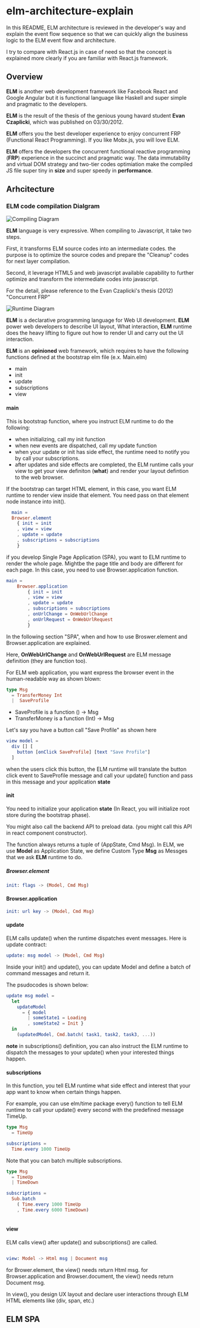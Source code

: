 # elm-architecture-explain

In this README, ELM architecture is reviewed in the developer's way and explain the event flow sequence so that we can quickly align the business logic to the ELM event flow and architecture.

I try to compare with React.js in case of need so that the concept is explained more clearly if you are familiar with React.js framework.

## Overview

**ELM** is another web development framework like Facebook React and Google Angular but it is functional language like Haskell and super simple and pragmatic to the developers.

**ELM** is the result of the thesis of the genious young havard student **Evan Czaplicki**, which was published on 03/30/2012.

**ELM** offers you the best developer experience to enjoy concurrent FRP (Functional React Programming). If you like Mobx.js, you will love ELM.

**ELM** offers the developers the concurrent functional reactive programming (**FRP**) experience in the succinct and pragmatic way. The data immutability and virtual DOM strategy and two-tier codes optimiation make the compiled JS file super tiny in **size** and super speedy in **performance**.

## Arhcitecture

### ELM code compilation Dialgram

![Compiling Diagram](asset/compiler.png)


**ELM** language is very expressive. When compiling to Javascript, it take two steps. 

First, it transforms ELM source codes into an intermediate codes. the purpose is to optimize the source codes and prepare the "Cleanup" codes for next layer compilation.

Second, it leverage HTML5 and web javascript available capability to further optimize and transform the intermediate codes into javascript.

For the detail, please reference to the Evan Czaplicki's thesis (2012) "Concurrent FRP"


![Runtime Diagram](asset/runtime.png)


**ELM** is a declarative programming language for Web UI development. **ELM** power web developers to describe UI layout, What interaction, **ELM** runtime does the heavy lifting to figure out how to render UI and carry out the UI interaction.

**ELM** is an **opinioned** web framework, which requires to have the following functions defined at the bootstrap elm file (e.x. Main.elm)

* main
* init
* update
* subscriptions
* view

#### main

This is bootstrap function, where you instruct ELM runtime to do the following:

* when initializing, call my init function
* when new events are dispatched, call my update function
* when your update or init has side effect, the runtime need to notify you by call your subscriptions.
* after updates and side effects are completed, the ELM runtime calls your view to get your view definiton (**what**) and render your layout defintion to the web browser. 

If the bootstrap can target HTML element, in this case, you want ELM runtime to render view inside that element. You need pass on that element node instance into init().

```elm
  main =
  Browser.element
    { init = init
    , view = view
    , update = update
    , subscriptions = subscriptions
    }
```


if you develop Single Page Application (SPA), you want to ELM runtime to render the whole page. Mightbe the page title and body are different for each page. In this case, you need to use Browser.application function.


```elm
main =
    Browser.application
        { init = init
        , view = view
        , update = update
        , subscriptions = subscriptions
        , onUrlChange = OnWebUrlChange
        , onUrlRequest = OnWebUrlRequest
        }
```

In the following section "SPA", when and how to use Broswer.element and Browser.application are explained. 

Here, **OnWebUrlChange** and **OnWebUrlRequest** are ELM message definition (they are function too).

For ELM web application, you want express the browser event in the human-readable way as shown blown:

```elm
type Msg 
  = TransferMoney Int
  |  SaveProfile
```

* SaveProfile is a function () -> Msg
* TransferMoney is a function (Int) -> Msg

Let's say you have a button call "Save Profile" as shown here

```elm
view model =
  div [] [
    button [onClick SaveProfile] [text "Save Profile"]
  ]
```
when the users click this button, the ELM runtime will translate the button click event to SaveProfile message and call your update() function and pass in this message and your application **state**


#### init
You need to initialize your application **state** (In React, you will initialize root store during the bootstrap phase). 

You might also call the backend API to preload data. (you might call this API in react component constructor).

The function always returns a tuple of (AppState, Cmd Msg). In ELM, we use **Model** as Application State, we define Custom Type **Msg** as Messges that we ask **ELM** runtime to do.

##### Browser.element
```elm
init: flags -> (Model, Cmd Msg)
```

#### Browser.application
```elm
init: url key -> (Model, Cmd Msg)
```

#### update
ELM calls update() when the runtime dispatches event messages. Here is update contract:

```elm
update: msg model -> (Model, Cmd Msg)
```

Inside your init() and update(), you can update Model and define a batch of command messages and return it.

The psudocodes is shown below:
```elm
update msg model =  
  let 
    updateModel 
      = { model 
        | someState1 = Loading
        , someState2 = Init }
  in 
    (updatedModel, Cmd.batch( task1, task2, task3, ...))
```

**note** in subscriptions() definition, you can also instruct the ELM runtime to dispatch the messages to your update() when your interested things happen.


#### subscriptions
In this function, you tell ELM runtime what side effect and interest that your app want to know when certain things happen.

For example, you can use elm/time package every() function to tell ELM runtime to call your update() every second with the predefined message TimeUp.

```elm
type Msg 
  = TimeUp

subscriptions =
  Time.every 1000 TimeUp
```
Note that you can batch multiple subscriptions.

```elm
type Msg 
  = TimeUp
  | TimeDown 

subscriptions =
  Sub.batch
    ( Time.every 1000 TimeUp
    , Time.every 6000 TimeDown)
  
```

#### view
ELM calls view() after update() and subscriptions() are called.

```elm

view: Model -> Html msg | Document msg

```
for Brower.element, the view() needs return Html msg. for Browser.application and Browser.document, the view() needs return Document msg. 

In view(), you design UX layout and declare user interactions through ELM HTML elements like (div, span, etc.)

## ELM SPA
